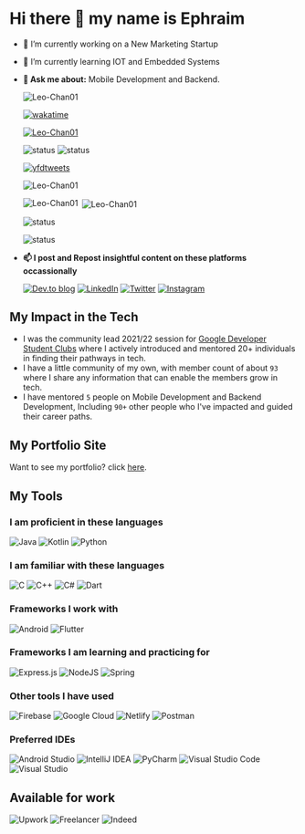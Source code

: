 # Hi there 👋 my name is Ephraim

- 🔭 I’m currently working on a New Marketing Startup
- 🌱 I’m currently learning IOT and Embedded Systems
- **💬 Ask me about:** Mobile Development and Backend.

  <p align="left"> <img src="https://komarev.com/ghpvc/?username=Leo-Chan01&label=Profile%20views&color=0e75b6&style=flat" alt="Leo-Chan01" /> </p> 
  
  [![wakatime](https://wakatime.com/badge/user/0ff88b28-7a04-4e0a-afa9-7851e4ae7b3f.svg)](https://wakatime.com/@0ff88b28-7a04-4e0a-afa9-7851e4ae7b3f)


  <p align="left"> <a href="https://github.com/ryo-ma/github-profile-trophy"><img src="https://github-profile-trophy.vercel.app/?username=Leo-Chan01" alt="Leo-Chan01" /></a> </p>
  
  ![status](https://badge.stateful.com/Leo-Chan01/status.svg)   ![status](https://badge.stateful.com/Leo-Chan01/dnd.svg)

  
  <p align="left"> <a href="https://twitter.com/yfdtweets" target="blank"><img src="https://img.shields.io/twitter/follow/yfdtweets?logo=twitter&style=for-the-badge" alt="yfdtweets" /></a> </p>
    
    <p><img align="center" src="https://github-readme-streak-stats.herokuapp.com/?user=Leo-Chan01&" alt="Leo-Chan01" /></p>

    <p><img align="left" src="https://github-readme-stats.vercel.app/api/top-langs?username=Leo-Chan01&show_icons=true&locale=en&layout=compact" alt="Leo-Chan01" /></p>

    <p>&nbsp;<img align="center" src="https://github-readme-stats.vercel.app/api?username=Leo-Chan01&show_icons=true&locale=en" alt="Leo-Chan01" /></p>
    
    ![status](https://badge.stateful.com/Leo-Chan01/status.svg)
   
    ![status](https://badge.stateful.com/Leo-Chan01/dnd.svg)

- **📫 I post and Repost insightful content on these platforms occassionally** 

  [![Dev.to blog](https://img.shields.io/badge/dev.to-0A0A0A?style=for-the-badge&logo=dev.to&logoColor=white)](https://dev.to/leochan01)    [![LinkedIn](https://img.shields.io/badge/linkedin-%230077B5.svg?style=for-the-badge&logo=linkedin&logoColor=white)](https://linkedin.com/in/ephraimumunnakwe100) [![Twitter](https://img.shields.io/badge/Twitter-%231DA1F2.svg?style=for-the-badge&logo=Twitter&logoColor=white)](https://x.com/yfdtweets)  [![Instagram](https://img.shields.io/badge/Instagram-%23E4405F.svg?style=for-the-badge&logo=Instagram&logoColor=white)](https://instagram.com/your.favourite.developer)

## My Impact in the Tech
- I was the community lead 2021/22 session for [Google Developer Student Clubs](https://github.com/gdscaefunai) where I actively introduced and mentored 20+ individuals in finding their pathways in tech.
- I have a little community of my own, with member count of about ```93``` where  I share any information that can enable the members grow in tech.
- I have mentored ```5``` people on Mobile Development and Backend Development, Including ```90+``` other people who I've impacted and guided their career paths.

## My Portfolio Site
Want to see my portfolio? click [here](https://thephenomenalephraim.web.app).

## My Tools
### I am proficient in these languages
![Java](https://img.shields.io/badge/java-%23ED8B00.svg?style=for-the-badge&logo=java&logoColor=white)  ![Kotlin](https://img.shields.io/badge/kotlin-%237F52FF.svg?style=for-the-badge&logo=kotlin&logoColor=white)  ![Python](https://img.shields.io/badge/python-3670A0?style=for-the-badge&logo=python&logoColor=ffdd54)

### I am familiar with these languages
![C](https://img.shields.io/badge/c-%2300599C.svg?style=for-the-badge&logo=c&logoColor=white) ![C++](https://img.shields.io/badge/c++-%2300599C.svg?style=for-the-badge&logo=c%2B%2B&logoColor=white) ![C#](https://img.shields.io/badge/c%23-%23239120.svg?style=for-the-badge&logo=c-sharp&logoColor=white) ![Dart](https://img.shields.io/badge/dart-%230175C2.svg?style=for-the-badge&logo=dart&logoColor=white)

### Frameworks I work with
![Android](https://img.shields.io/badge/Android-3DDC84?style=for-the-badge&logo=android&logoColor=white)  ![Flutter](https://img.shields.io/badge/Flutter-%2302569B.svg?style=for-the-badge&logo=Flutter&logoColor=white) 

### Frameworks I am learning and practicing for
![Express.js](https://img.shields.io/badge/express.js-%23404d59.svg?style=for-the-badge&logo=express&logoColor=%2361DAFB) ![NodeJS](https://img.shields.io/badge/node.js-6DA55F?style=for-the-badge&logo=node.js&logoColor=white) ![Spring](https://img.shields.io/badge/spring-%236DB33F.svg?style=for-the-badge&logo=spring&logoColor=white)

### Other tools I have used
![Firebase](https://img.shields.io/badge/firebase-%23039BE5.svg?style=for-the-badge&logo=firebase)  ![Google Cloud](https://img.shields.io/badge/GoogleCloud-%234285F4.svg?style=for-the-badge&logo=google-cloud&logoColor=white) ![Netlify](https://img.shields.io/badge/netlify-%23000000.svg?style=for-the-badge&logo=netlify&logoColor=#00C7B7) ![Postman](https://img.shields.io/badge/Postman-FF6C37?style=for-the-badge&logo=postman&logoColor=white)

### Preferred IDEs
![Android Studio](https://img.shields.io/badge/Android%20Studio-3DDC84.svg?style=for-the-badge&logo=android-studio&logoColor=white) ![IntelliJ IDEA](https://img.shields.io/badge/IntelliJIDEA-000000.svg?style=for-the-badge&logo=intellij-idea&logoColor=white) ![PyCharm](https://img.shields.io/badge/pycharm-143?style=for-the-badge&logo=pycharm&logoColor=black&color=black&labelColor=green)  ![Visual Studio Code](https://img.shields.io/badge/Visual%20Studio%20Code-0078d7.svg?style=for-the-badge&logo=visual-studio-code&logoColor=white) ![Visual Studio](https://img.shields.io/badge/Visual%20Studio-5C2D91.svg?style=for-the-badge&logo=visual-studio&logoColor=white)  

## Available for work
![Upwork](https://img.shields.io/badge/UpWork-6FDA44?style=for-the-badge&logo=Upwork&logoColor=white) ![Freelancer](https://img.shields.io/badge/Freelancer-29B2FE?style=for-the-badge&logo=Freelancer&logoColor=white) ![Indeed](https://img.shields.io/badge/indeed-003A9B?style=for-the-badge&logo=indeed&logoColor=white) 

<!--[![My activity graph](https://activity-graph.herokuapp.com/graph?username=Leo-Chan01)](https://github.com/Leo-Chan01/github-readme-activity-graph)-->
